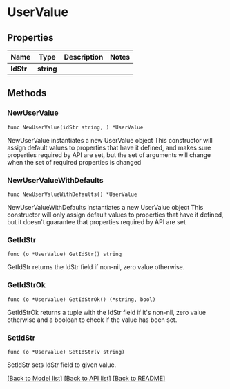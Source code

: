 # UserValue

## Properties

Name | Type | Description | Notes
------------ | ------------- | ------------- | -------------
**IdStr** | **string** |  | 

## Methods

### NewUserValue

`func NewUserValue(idStr string, ) *UserValue`

NewUserValue instantiates a new UserValue object
This constructor will assign default values to properties that have it defined,
and makes sure properties required by API are set, but the set of arguments
will change when the set of required properties is changed

### NewUserValueWithDefaults

`func NewUserValueWithDefaults() *UserValue`

NewUserValueWithDefaults instantiates a new UserValue object
This constructor will only assign default values to properties that have it defined,
but it doesn't guarantee that properties required by API are set

### GetIdStr

`func (o *UserValue) GetIdStr() string`

GetIdStr returns the IdStr field if non-nil, zero value otherwise.

### GetIdStrOk

`func (o *UserValue) GetIdStrOk() (*string, bool)`

GetIdStrOk returns a tuple with the IdStr field if it's non-nil, zero value otherwise
and a boolean to check if the value has been set.

### SetIdStr

`func (o *UserValue) SetIdStr(v string)`

SetIdStr sets IdStr field to given value.



[[Back to Model list]](../README.md#documentation-for-models) [[Back to API list]](../README.md#documentation-for-api-endpoints) [[Back to README]](../README.md)


